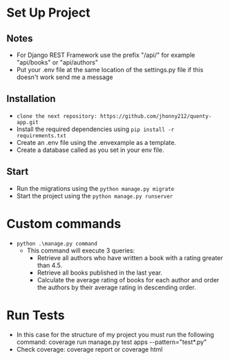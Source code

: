 # Set Up Project
## Notes
- For Django REST Framework use the prefix "/api/" for example "api/books" or "api/authors"
- Put your .env file at the same location of the settings.py file if this doesn't work send me a message

## Installation

- `clone the next repository: https://github.com/jhonny212/quenty-app.git`
- Install the required dependencies using `pip install -r requirements.txt`
- Create an .env file using the .envexample as a template.
- Create a database called as you set in your env file.

## Start
- Run the migrations using the `python manage.py migrate`
- Start the project using the `python manage.py runserver`

# Custom commands
- `python .\manage.py command`
    - This command will execute 3 queries:
        - Retrieve all authors who have written a book with a rating greater than 4.5.
        - Retrieve all books published in the last year.
        - Calculate the average rating of books for each author and order the authors by their average rating in descending order.

# Run Tests
- In this case for the structure of my project you must run the following command: coverage run manage.py test apps --pattern="test*.py"
- Check coverage: coverage report or coverage html
